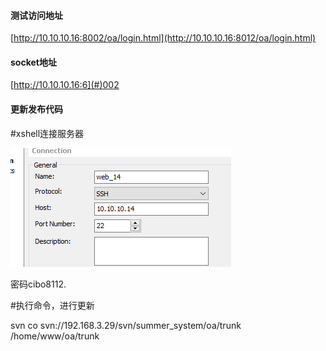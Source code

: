 #### 测试访问地址

[http://10.10.10.16:8002/oa/login.html](http://10.10.10.16:8012/oa/login.html)

#### socket地址

[http://10.10.10.16:6](#)002

#### 更新发布代码

\#xshell连接服务器

![](/assets/14.png)

密码cibo8112.

\#执行命令，进行更新

svn co svn://192.168.3.29/svn/summer\_system/oa/trunk /home/www/oa/trunk

